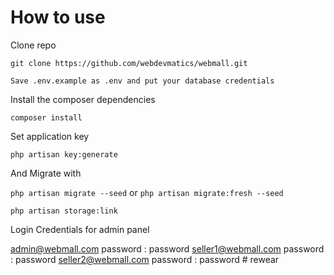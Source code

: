 # How to use
Clone repo

`git clone https://github.com/webdevmatics/webmall.git`

`Save .env.example as .env and put your database credentials`


Install the composer dependencies

`composer install`


Set application key

`php artisan key:generate`   

And Migrate with

`php artisan migrate --seed` or `php artisan migrate:fresh --seed`

 `php artisan storage:link`


Login Credentials for admin panel

 admin@webmall.com  password : password
 seller1@webmall.com  password : password
 seller2@webmall.com  password : password
#   r e w e a r  
 